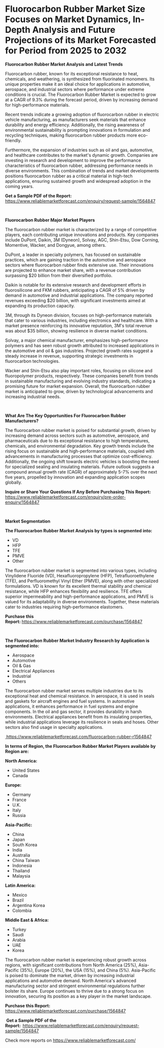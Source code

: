 <p><h1>Fluorocarbon Rubber Market Size Focuses on Market Dynamics, In-Depth Analysis and Future Projections of its Market Forecasted for Period from 2025 to 2032</h1></p><p><strong>Fluorocarbon Rubber Market Analysis and Latest Trends</strong></p>
<p><p>Fluorocarbon rubber, known for its exceptional resistance to heat, chemicals, and weathering, is synthesized from fluorinated monomers. Its unique properties make it an ideal choice for applications in automotive, aerospace, and industrial sectors where performance under extreme conditions is crucial. The Fluorocarbon Rubber Market is expected to grow at a CAGR of 9.3% during the forecast period, driven by increasing demand for high-performance materials.</p><p>Recent trends indicate a growing adoption of fluorocarbon rubber in electric vehicle manufacturing, as manufacturers seek materials that enhance durability and energy efficiency. Additionally, the rising awareness of environmental sustainability is prompting innovations in formulation and recycling techniques, making fluorocarbon rubber products more eco-friendly.</p><p>Furthermore, the expansion of industries such as oil and gas, automotive, and healthcare contributes to the market's dynamic growth. Companies are investing in research and development to improve the performance characteristics of fluorocarbon rubber, addressing performance needs in diverse environments. This combination of trends and market developments positions fluorocarbon rubber as a critical material in high-tech applications, ensuring sustained growth and widespread adoption in the coming years.</p></p>
<p><strong>Get a Sample PDF of the Report:&nbsp;</strong> <a href="https://www.reliablemarketforecast.com/enquiry/request-sample/1564847?utm_campaign=3310&utm_medium=2&utm_source=Github&utm_content=ia&utm_term=02042025&utm_id=fluorocarbon-rubber">https://www.reliablemarketforecast.com/enquiry/request-sample/1564847</a></p>
<p>&nbsp;</p>
<p><strong>Fluorocarbon Rubber Major Market Players</strong></p>
<p><p>The fluorocarbon rubber market is characterized by a range of competitive players, each contributing unique innovations and products. Key companies include DuPont, Daikin, 3M (Dyneon), Solvay, AGC, Shin-Etsu, Dow Corning, Momentive, Wacker, and Dongyue, among others. </p><p>DuPont, a leader in specialty polymers, has focused on sustainable practices, which are gaining traction in the automotive and aerospace sectors where fluorocarbon rubber finds extensive use. Their innovations are projected to enhance market share, with a revenue contribution surpassing $20 billion from their diversified portfolio.</p><p>Daikin is notable for its extensive research and development efforts in fluorosilicone and FKM rubbers, anticipating a CAGR of 5% driven by demand in automotive and industrial applications. The company reported revenues exceeding $20 billion, with significant investments aimed at expanding its production capacity.</p><p>3M, through its Dyneon division, focuses on high-performance materials that cater to various industries, including electronics and healthcare. With a market presence reinforcing its innovative reputation, 3M's total revenue was about $35 billion, showing resilience in diverse market conditions.</p><p>Solvay, a major chemical manufacturer, emphasizes high-performance polymers and has seen robust growth attributed to increased applications in the automotive and oil & gas industries. Projected growth rates suggest a steady increase in revenue, supporting strategic investments in fluorocarbon technologies.</p><p>Wacker and Shin-Etsu also play important roles, focusing on silicone and fluoropolymer products, respectively. These companies benefit from trends in sustainable manufacturing and evolving industry standards, indicating a promising future for market expansion. Overall, the fluorocarbon rubber market is anticipated to grow, driven by technological advancements and increasing industrial needs.</p></p>
<p>&nbsp;</p>
<p><strong>What Are The Key Opportunities For Fluorocarbon Rubber Manufacturers?</strong></p>
<p><p>The fluorocarbon rubber market is poised for substantial growth, driven by increasing demand across sectors such as automotive, aerospace, and pharmaceuticals due to its exceptional resistance to high temperatures, chemicals, and environmental degradation. Key growth trends include the rising focus on sustainable and high-performance materials, coupled with advancements in manufacturing processes that optimize cost-efficiency. Additionally, the ongoing shift towards electric vehicles is boosting the need for specialized sealing and insulating materials. Future outlook suggests a compound annual growth rate (CAGR) of approximately 5-7% over the next five years, propelled by innovation and expanding application scopes globally.</p></p>
<p><strong>Inquire or Share Your Questions If Any Before Purchasing This Report:</strong> <a href="https://www.reliablemarketforecast.com/enquiry/pre-order-enquiry/1564847?utm_campaign=3310&utm_medium=2&utm_source=Github&utm_content=ia&utm_term=02042025&utm_id=fluorocarbon-rubber">https://www.reliablemarketforecast.com/enquiry/pre-order-enquiry/1564847</a></p>
<p>&nbsp;</p>
<p><strong>Market Segmentation</strong></p>
<p><strong>The Fluorocarbon Rubber Market Analysis by types is segmented into:</strong></p>
<p><ul><li>VD</li><li>HFP</li><li>TFE</li><li>PMVE</li><li>Other</li></ul></p>
<p><p>The fluorocarbon rubber market is segmented into various types, including Vinylidene Fluoride (VD), Hexafluoropropylene (HFP), Tetrafluoroethylene (TFE), and Perfluoromethyl Vinyl Ether (PMVE), along with other specialized formulations. VD is known for its excellent thermal stability and chemical resistance, while HFP enhances flexibility and resilience. TFE offers superior impermeability and high-performance applications, and PMVE is valued for its adaptability in diverse environments. Together, these materials cater to industries requiring high-performance elastomers.</p></p>
<p><strong>Purchase this Report:&nbsp;</strong><a href="https://www.reliablemarketforecast.com/purchase/1564847?utm_campaign=3310&utm_medium=2&utm_source=Github&utm_content=ia&utm_term=02042025&utm_id=fluorocarbon-rubber">https://www.reliablemarketforecast.com/purchase/1564847</a></p>
<p>&nbsp;</p>
<p><strong>The Fluorocarbon Rubber Market Industry Research by Application is segmented into:</strong></p>
<p><ul><li>Aerospace</li><li>Automotive</li><li>Oil & Gas</li><li>Electrical Appliances</li><li>Industrial</li><li>Others</li></ul></p>
<p><p>The fluorocarbon rubber market serves multiple industries due to its exceptional heat and chemical resistance. In aerospace, it is used in seals and gaskets for aircraft engines and fuel systems. In automotive applications, it enhances performance in fuel systems and engine components. In the oil and gas sector, it provides durability in harsh environments. Electrical appliances benefit from its insulating properties, while industrial applications leverage its resilience in seals and hoses. Other sectors also find usage in specialty applications.</p></p>
<p><a href="https://www.reliablemarketforecast.com/fluorocarbon-rubber-r1564847?utm_campaign=3310&utm_medium=2&utm_source=Github&utm_content=ia&utm_term=02042025&utm_id=fluorocarbon-rubber">&nbsp;https://www.reliablemarketforecast.com/fluorocarbon-rubber-r1564847</a></p>
<p><strong>In terms of Region, the Fluorocarbon Rubber Market Players available by Region are:</strong></p>
<p>
    <p> <strong> North America: </strong>
        <ul>
            <li>United States</li>
            <li>Canada</li>
        </ul>
        </p> 
    <p> <strong> Europe: </strong>
        <ul>
            <li>Germany</li>
            <li>France</li>
            <li>U.K.</li>
            <li>Italy</li>
            <li>Russia</li>
        </ul>
        </p> 
    <p> <strong> Asia-Pacific: </strong>
        <ul>
            <li>China</li>
            <li>Japan</li>
            <li>South Korea</li>
            <li>India</li>
            <li>Australia</li>
            <li>China Taiwan</li>
            <li>Indonesia</li>
            <li>Thailand</li>
            <li>Malaysia</li>
        </ul>
        </p> 
    <p> <strong> Latin America: </strong>
        <ul>
            <li>Mexico</li>
            <li>Brazil</li>
            <li>Argentina Korea</li>
            <li>Colombia</li>
        </ul>
        </p> 
    <p> <strong> Middle East & Africa: </strong>
        <ul>
            <li>Turkey</li>
            <li>Saudi</li>
            <li>Arabia</li>
            <li>UAE</li>
            <li>Korea</li>
        </ul>
    </p>
    </p>
<p><p>The fluorocarbon rubber market is experiencing robust growth across regions, with significant contributions from North America (25%), Asia-Pacific (35%), Europe (20%), the USA (15%), and China (5%). Asia-Pacific is poised to dominate the market, driven by increasing industrial applications and automotive demand. North America's advanced manufacturing sector and stringent environmental regulations further bolster its share. Europe continues to thrive due to a strong focus on innovation, securing its position as a key player in the market landscape.</p></p>
<p><strong>Purchase this Report: </strong><a href="https://www.reliablemarketforecast.com/purchase/1564847?utm_campaign=3310&utm_medium=2&utm_source=Github&utm_content=ia&utm_term=02042025&utm_id=fluorocarbon-rubber">https://www.reliablemarketforecast.com/purchase/1564847</a></p>
<p>&nbsp;<strong>Get a Sample PDF of the Report:&nbsp;&nbsp;</strong><a href="https://www.reliablemarketforecast.com/enquiry/request-sample/1564847?utm_campaign=3310&utm_medium=2&utm_source=Github&utm_content=ia&utm_term=02042025&utm_id=fluorocarbon-rubber">https://www.reliablemarketforecast.com/enquiry/request-sample/1564847</a></p>
<p><strong></strong></p>
<p>Check more reports on <a href="https://www.reliablemarketforecast.com/?utm_campaign=3310&utm_medium=2&utm_source=Github&utm_content=ia&utm_term=02042025&utm_id=fluorocarbon-rubber">https://www.reliablemarketforecast.com/</a></p>